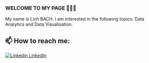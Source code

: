 ### WELCOME TO MY PAGE 👋👋👋
My name is Linh BACH. I am interested in the following topics: Data Analytics and Data Visualisation.<br>
## 📫 How to reach me: 

[![Linkedin](https://i.stack.imgur.com/gVE0j.png) LinkedIn](https://www.linkedin.com/in/ngoc-linh-bach/)
